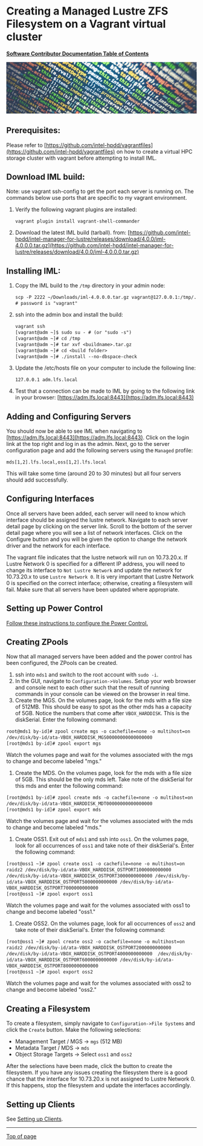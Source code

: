 # <a name="Top"></a>Creating a Managed Lustre ZFS Filesystem on a Vagrant virtual cluster

[**Software Contributor Documentation Table of Contents**](cd_TOC.md)

![zfs](md_Graphics/monitored_filesystem_sm.jpg)

## Prerequisites:
Please refer to [https://github.com/intel-hpdd/vagrantfiles](https://github.com/intel-hpdd/vagrantfiles) on how to create a virtual HPC storage cluster with vagrant before attempting to install IML.

## Download IML build:
Note: use vagrant ssh-config to get the port each server is running on. The commands below use ports that are specific to my vagrant environment. 
1. Verify the following vagrant plugins are installed:
    ```
    vagrant plugin install vagrant-shell-commander
    ```
2. Download the latest IML build (tarball). 
from: [https://github.com/intel-hpdd/intel-manager-for-lustre/releases/download/4.0.0/iml-4.0.0.0.tar.gz](https://github.com/intel-hpdd/intel-manager-for-lustre/releases/download/4.0.0/iml-4.0.0.0.tar.gz)


## Installing IML:

1.  Copy the IML build to the `/tmp` directory in your admin node:
    ```
    scp -P 2222 ~/Downloads/iml-4.0.0.0.tar.gz vagrant@127.0.0.1:/tmp/.
    # password is "vagrant"
    ```
1. ssh into the admin box and install the build:
    ```
    vagrant ssh
    [vagrant@adm ~]$ sudo su - # (or "sudo -s")
    [vagrant@adm ~]# cd /tmp
    [vagrant@adm ~]# tar xvf <buildname>.tar.gz
    [vagrant@adm ~]# cd <build folder>
    [vagrant@adm ~]# ./install --no-dbspace-check
    ```
1. Update the /etc/hosts file on your computer to include the following line:
    ```
    127.0.0.1 adm.lfs.local
    ```
1. Test that a connection can be made to IML by going to the following link in your browser:
[https://adm.lfs.local:8443](https://adm.lfs.local:8443)

## Adding and Configuring Servers
You should now be able to see IML when navigating to [https://adm.lfs.local:8443](https://adm.lfs.local:8443). Click on the login link at the top right and log in as the admin. Next, go to the server configuration page and add the following servers using the `Managed` profile:
```
mds[1,2].lfs.local,oss[1,2].lfs.local
```
This will take some time (around 20 to 30 minutes) but all four servers should add successfully.

## Configuring Interfaces

Once all servers have been added, each server will need to know which interface should be assigned the lustre network. Navigate to each server detail page by clicking on the server link. Scroll to the bottom of the server detail page where you will see a list of network interfaces. Click on the Configure button and you will be given the option to change the network driver and the network for each interface.

The vagrant file indicates that the lustre network will run on 10.73.20.x. If Lustre Network 0 is specified for a different IP address, you will need to change its interface to `Not Lustre Network` and update the network for 10.73.20.x to use `Lustre Network 0`. It is very important that Lustre Network 0 is specified on the correct interface; otherwise, creating a filesystem will fail. Make sure that all servers have been updated where appropriate.

## Setting up Power Control

[Follow these instructions to configure the Power Control.](cd_Setting_Up_Power_Control.md)

## Creating ZPools

Now that all managed servers have been added and the power control has been configured, the ZPools can be created. 

1. ssh into `mds1` and switch to the root account with `sudo -i`.
1. In the GUI, navigate to `Configuration->Volumes`. Setup your web browser and console next to each other such that the result of running commands in your console can be viewed on the browser in real time. 
1. Create the MGS. On the volumes page, look for the mds with a file size of 512MB. This should be easy to spot as the other mds has a capacity of 5GB. Notice the numbers that come after `VBOX_HARDDISK`. This is the diskSerial. Enter the following command:

```
root@mds1 by-id]# zpool create mgs -o cachefile=none -o multihost=on /dev/disk/by-id/ata-VBOX_HARDDISK_MGS00000000000000000
[root@mds1 by-id]# zpool export mgs
```

Watch the volumes page and wait for the volumes associated with the mgs to change and become labeled "mgs."
1. Create the MDS. On the volumes page, look for the mds with a file size of 5GB. This should be the only mds left. Take note of the diskSerial for this mds and enter the following command:

```
[root@mds1 by-id]# zpool create mds -o cachefile=none -o multihost=on /dev/disk/by-id/ata-VBOX_HARDDISK_MDT00000000000000000
[root@mds1 by-id]# zpool export mds
```

Watch the volumes page and wait for the volumes associated with the mds to change and become labeled "mds."
1. Create OSS1. Exit out of `mds1` and ssh into `oss1`. On the volumes page, look for all occurrences of `oss1` and take note of their diskSerial's. Enter the following command:

```
[root@oss1 ~]# zpool create oss1 -o cachefile=none -o multihost=on raidz2 /dev/disk/by-id/ata-VBOX_HARDDISK_OSTPORT1000000000000 /dev/disk/by-id/ata-VBOX_HARDDISK_OSTPORT3000000000000 /dev/disk/by-id/ata-VBOX_HARDDISK_OSTPORT5000000000000 /dev/disk/by-id/ata-VBOX_HARDDISK_OSTPORT7000000000000
[root@oss1 ~]# zpool export oss1
```

Watch the volumes page and wait for the volumes associated with oss1 to change and become labeled "oss1."
1. Create OSS2. On the volumes page, look for all occurrences of `oss2` and take note of their diskSerial's. Enter the following command:

```
[root@oss1 ~]# zpool create oss2 -o cachefile=none -o multihost=on raidz2 /dev/disk/by-id/ata-VBOX_HARDDISK_OSTPORT2000000000000 /dev/disk/by-id/ata-VBOX_HARDDISK_OSTPORT4000000000000  /dev/disk/by-id/ata-VBOX_HARDDISK_OSTPORT6000000000000 /dev/disk/by-id/ata-VBOX_HARDDISK_OSTPORT8000000000000
[root@oss1 ~]# zpool export oss2
```

Watch the volumes page and wait for the volumes associated with oss2 to change and become labeled "oss2."

## Creating a Filesystem
To create a filesystem, simply navigate to `Configuration->File Systems` and click the `Create` button. Make the following selections:
- Management Target / MGS -> `mgs` (512 MB)
- Metadata Target / MDS -> `mds`
- Object Storage Targets -> Select `oss1` and `oss2`

After the selections have been made, click the button to create the filesystem. If you have any issues creating the filesystem there is a good chance that the interface for 10.73.20.x is not assigned to Lustre Network 0. If this happens, stop the filesystem and update the interfaces accordingly. 

## Setting up Clients
See [Setting up Clients](cd_Setting_Up_Clients.md).

---
[Top of page](#Top)